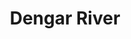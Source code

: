 ---
title: "Dengar River"
title_bn: "ডেঙ্গার নদী"
description: "It started from Medhar Haor situated at Kanaighat in the south of Jaintapur, Sylhet and flowed until Heliraikandi."
---